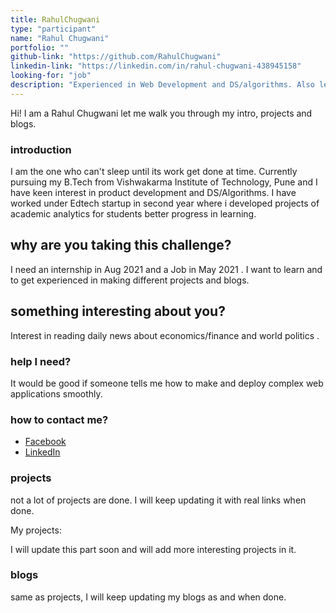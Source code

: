 ```yaml
---
title: RahulChugwani
type: "participant"
name: "Rahul Chugwani"
portfolio: ""
github-link: "https://github.com/RahulChugwani"
linkedin-link: "https://linkedin.com/in/rahul-chugwani-438945158"
looking-for: "job"
description: "Experienced in Web Development and DS/algorithms. Also learning ReactJS and exploring Machine Learning"
---
```


Hi! I am a Rahul Chugwani let me walk you through my intro, projects and blogs.

### introduction

I am the one who can't sleep until its work get done at time. Currently pursuing my B.Tech from Vishwakarma Institute of Technology, Pune and I have keen interest in product development and DS/Algorithms. I have worked under Edtech startup in second year where i developed projects of academic analytics for students better progress in learning. 

## why are you taking this challenge?

I need an internship in Aug 2021 and a Job in May 2021 .
I want to learn and to get experienced in making different projects and blogs.

## something interesting about you?

Interest in reading daily news about economics/finance and world politics .

### help I need?

It would be good if someone tells me how to make and deploy complex web applications smoothly.

### how to contact me?

- [Facebook](https://www.facebook.com/rahul.chugwani.522)
- [LinkedIn](https://linkedin.com/in/rahul-chugwani-438945158)

### projects
 
not a lot of projects are done. I will keep updating it with real links when done.

My projects:

I will update this part soon and will add more interesting projects in it.

### blogs

same as projects, I will keep updating my blogs as and when done.


